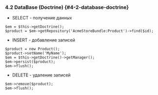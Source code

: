 ### 4.2 DataBase (Doctrine) {#4-2-database-doctrine}

*   SELECT - получение данных

```
$em = $this->getDoctrine();
$product = $em->getRepository('AcmeStoreBundle:Product')->find($id);
```

*   INSERT - добавление записей

```
$product = new Product();
$product->setName('MyName');
$em = $this->getDoctrine()->getManager();
$em->persist($product);
$em->flush();
```
*   DELETE - удаление записей

```
$em->remove($product);
$em->flush();
```